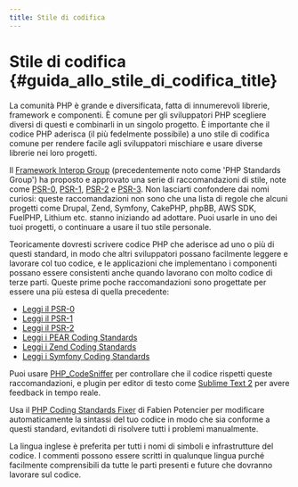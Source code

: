 ```yaml
---
title: Stile di codifica
---
```


# Stile di codifica  {#guida_allo_stile_di_codifica_title}

La comunità PHP è grande e diversificata, fatta di innumerevoli librerie, framework e componenti. È comune per gli
sviluppatori PHP scegliere diversi di questi e combinarli in un singolo progetto. È importante che il codice PHP aderisca
(il più fedelmente possibile) a uno stile di codifica comune per rendere facile agli sviluppatori mischiare e usare diverse
librerie nei loro progetti.

Il [Framework Interop Group][fig] (precedentemente noto come 'PHP Standards Group') ha proposto e approvato una serie di
raccomandazioni di stile, note come [PSR-0][psr0], [PSR-1][psr1], [PSR-2][psr2] e [PSR-3][psr3]. Non lasciarti confondere
dai nomi curiosi: queste raccomandazioni non sono che una lista di regole che alcuni progetti come Drupal, Zend, Symfony,
CakePHP, phpBB, AWS SDK, FuelPHP, Lithium etc. stanno iniziando ad adottare. Puoi usarle in uno dei tuoi progetti, o
continuare a usare il tuo stile personale.

Teoricamente dovresti scrivere codice PHP che aderisce ad uno o più di questi standard, in modo che altri sviluppatori
possano facilmente leggere e lavorare col tuo codice, e le applicazioni che implementano i componenti possano essere
consistenti anche quando lavorano con molto codice di terze parti. Queste prime poche raccomandazioni sono progettate per
essere una più estesa di quella precedente:

* [Leggi il PSR-0][psr0]
* [Leggi il PSR-1][psr1]
* [Leggi il PSR-2][psr2]
* [Leggi i PEAR Coding Standards][pear-cs]
* [Leggi i Zend Coding Standards][zend-cs]
* [Leggi i Symfony Coding Standards][symfony-cs]

Puoi usare [PHP_CodeSniffer][phpcs] per controllare che il codice rispetti queste raccomandazioni, e plugin per editor di
testo come [Sublime Text 2][st-cs] per avere feedback in tempo reale.

Usa il [PHP Coding Standards Fixer][phpcsfixer] di Fabien Potencier per modificare automaticamente la sintassi del tuo
codice in modo che sia conforme a questi standard, evitandoti di risolvere tutti i problemi manualmente.

La lingua inglese è preferita per tutti i nomi di simboli e infrastrutture del codice. I commenti possono essere scritti in
qualunque lingua purché facilmente comprensibili da tutte le parti presenti e future che dovranno lavorare sul codice.

[fig]: http://www.php-fig.org/
[psr0]: https://github.com/php-fig/fig-standards/blob/master/accepted/PSR-0.md
[psr1]: https://github.com/php-fig/fig-standards/blob/master/accepted/PSR-1-basic-coding-standard.md
[psr2]: https://github.com/php-fig/fig-standards/blob/master/accepted/PSR-2-coding-style-guide.md
[psr3]: https://github.com/php-fig/fig-standards/blob/master/accepted/PSR-3-logger-interface.md
[pear-cs]: http://pear.php.net/manual/en/standards.php
[zend-cs]: http://framework.zend.com/wiki/display/ZFDEV2/Coding+Standards
[symfony-cs]: http://symfony.com/doc/current/contributing/code/standards.html
[phpcs]: http://pear.php.net/package/PHP_CodeSniffer/
[st-cs]: https://github.com/benmatselby/sublime-phpcs
[phpcsfixer]: http://cs.sensiolabs.org/
